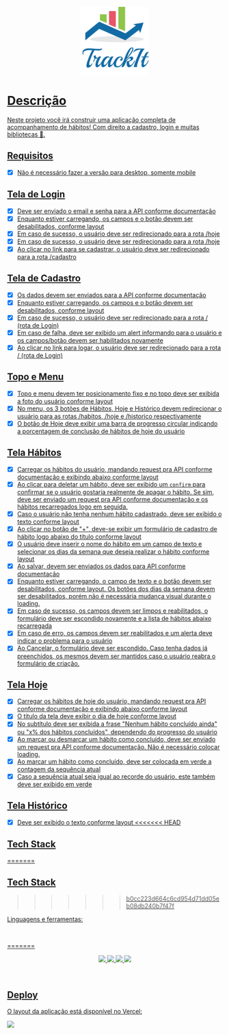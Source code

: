 <p align="center">
 <a href="https://track-it-dun.vercel.app/" target="_blank"> <img src="src/assets/biglogo.png" height = "160" width = "160" alt="" />
</p>

# Descrição

Neste projeto você irá construir uma aplicação completa de acompanhamento de hábitos! Com direito a cadastro, login e muitas bibliotecas 🙂.

## Requisitos

- [x] Não é necessário fazer a versão para desktop, somente mobile

## Tela de Login

- [x] Deve ser enviado o email e senha para a API conforme documentação <br>
- [x] Enquanto estiver carregando, os campos e o botão devem ser desabilitados, conforme layout <br>
- [x] Em caso de sucesso, o usuário deve ser redirecionado para a rota /hoje <br>
- [x] Em caso de sucesso, o usuário deve ser redirecionado para a rota /hoje <br>
- [x] Ao clicar no link para se cadastrar, o usuário deve ser redirecionado para a rota /cadastro <br>

## Tela de Cadastro

- [x] Os dados devem ser enviados para a API conforme documentação <br>
- [x] Enquanto estiver carregando, os campos e o botão devem ser desabilitados, conforme layout <br>
- [x] Em caso de sucesso, o usuário deve ser redirecionado para a rota / (rota de Login) <br>
- [x] Em caso de falha, deve ser exibido um alert informando para o usuário e os campos/botão devem ser habilitados novamente <br>
- [x] Ao clicar no link para logar, o usuário deve ser redirecionado para a rota / (rota de Login) <br>

## Topo e Menu

- [x] Topo e menu devem ter posicionamento fixo e no topo deve ser exibida a foto do usuário conforme layout <br>
- [x] No menu, os 3 botões de Hábitos, Hoje e Histórico devem redirecionar o usuário para as rotas /habitos, /hoje e /historico respectivamente <br>
- [x] O botão de Hoje deve exibir uma barra de progresso circular indicando a porcentagem de conclusão de hábitos de hoje do usuário <br>

## Tela Hábitos

- [x] Carregar os hábitos do usuário, mandando request pra API conforme documentação e exibindo abaixo conforme layout
- [x] Ao clicar para deletar um hábito, deve ser exibido um `confirm` para confirmar se o usuário gostaria realmente de apagar o hábito. Se sim, deve ser enviado um request pra API conforme documentação e os hábitos recarregados logo em seguida.
- [x] Caso o usuário não tenha nenhum hábito cadastrado, deve ser exibido o texto conforme layout
- [x] Ao clicar no botão de "+", deve-se exibir um formulário de cadastro de hábito logo abaixo do título conforme layout
- [x] O usuário deve inserir o nome do hábito em um campo de texto e selecionar os dias da semana que deseja realizar o hábito conforme layout
- [x] Ao salvar, devem ser enviados os dados para API conforme documentação
- [x] Enquanto estiver carregando, o campo de texto e o botão devem ser desabilitados, conforme layout. Os botões dos dias da semana devem ser desabilitados, porém não é necessária mudança visual durante o loading.
- [x] Em caso de sucesso, os campos devem ser limpos e reabilitados, o formulário deve ser escondido novamente e a lista de hábitos abaixo recarregada
- [x] Em caso de erro, os campos devem ser reabilitados e um alerta deve indicar o problema para o usuário
- [x] Ao Cancelar, o formulário deve ser escondido. Caso tenha dados já preenchidos, os mesmos devem ser mantidos caso o usuário reabra o formulário de criação.

## Tela Hoje

- [x] Carregar os hábitos de hoje do usuário, mandando request pra API conforme documentação e exibindo abaixo conforme layout
- [x] O título da tela deve exibir o dia de hoje conforme layout
- [x] No subtítulo deve ser exibida a frase "Nenhum hábito concluído ainda" ou "x% dos hábitos concluídos", dependendo do progresso do usuário
- [x] Ao marcar ou desmarcar um hábito como concluído, deve ser enviado um request pra API conforme documentação. Não é necessário colocar loading.
- [x] Ao marcar um hábito como concluído, deve ser colocada em verde a contagem da sequência atual
- [x] Caso a sequência atual seja igual ao recorde do usuário, este também deve ser exibido em verde

## Tela Histórico

- [x] Deve ser exibido o texto conforme layout
<<<<<<< HEAD

## Tech Stack
=======
 
 ## Tech Stack
>>>>>>> b0cc223d664c6cd954d71dd05eb08db240b7f47f

Linguagens e ferramentas:

<br>


<p align-text="center" >
=======
<p align="center">

<img src ="https://img.shields.io/badge/HTML5-E34F26?style=for-the-badge&logo=html5&logoColor=white"/>
<img src="https://img.shields.io/badge/css3%20-%231572B6.svg?&style=for-the-badge&logo=css3&logoColor=white"/>
<img src="https://img.shields.io/badge/javascript%20-%23323330.svg?&style=for-the-badge&logo=javascript&logoColor=%23F7DF1E"/>
<img src="https://img.shields.io/badge/React-20232A?style=for-the-badge&logo=react&logoColor=61DAFB"/>
<p>
<br>

## Deploy

O layout da aplicação está disponível no Vercel:

<a href="https://track-it-dun.vercel.app/" target="_blank"> <img src="https://img.shields.io/badge/Vercel-000000?style=for-the-badge&logo=vercel&logoColor=white"> </a>
